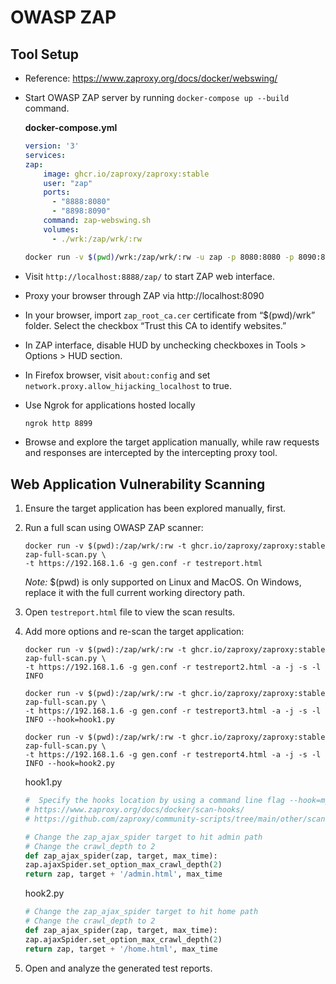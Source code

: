 # OWASP ZAP

## Tool Setup

* Reference: https://www.zaproxy.org/docs/docker/webswing/
* Start OWASP ZAP server by running `docker-compose up --build` command.

    __docker-compose.yml__
    ```YAML
    version: '3'
    services:
    zap:
        image: ghcr.io/zaproxy/zaproxy:stable
        user: "zap"
        ports:
          - "8888:8080"
          - "8898:8090"
        command: zap-webswing.sh
        volumes:
          - ./wrk:/zap/wrk/:rw 
    ```

    ```bash
    docker run -v $(pwd)/wrk:/zap/wrk/:rw -u zap -p 8080:8080 -p 8090:8090 -i ghcr.io/zaproxy/zaproxy:stable zap-webswing.sh
    ```

* Visit `http://localhost:8888/zap/` to start ZAP web interface.
* Proxy your browser through ZAP via http://localhost:8090
* In your browser, import `zap_root_ca.cer` certificate from “$(pwd)/wrk” folder. Select the checkbox “Trust this CA to identify websites.”
* In ZAP interface, disable HUD by unchecking checkboxes in Tools > Options > HUD section.
* In Firefox browser, visit `about:config` and set `network.proxy.allow_hijacking_localhost` to true.
* Use Ngrok for applications hosted locally

  ```bash
  ngrok http 8899
  ```
* Browse and explore the target application manually, while raw requests and responses are intercepted by the intercepting proxy tool.

## Web Application Vulnerability Scanning

1. Ensure the target application has been explored manually, first.
2. Run a full scan using OWASP ZAP scanner:

    ```
    docker run -v $(pwd):/zap/wrk/:rw -t ghcr.io/zaproxy/zaproxy:stable zap-full-scan.py \
    -t https://192.168.1.6 -g gen.conf -r testreport.html
    ```
    _Note:_ $(pwd) is only supported on Linux and MacOS. On Windows, replace it with the full current working directory path.

3. Open `testreport.html` file to view the scan results.
4. Add more options and re-scan the target application:

    ```
    docker run -v $(pwd):/zap/wrk/:rw -t ghcr.io/zaproxy/zaproxy:stable zap-full-scan.py \
    -t https://192.168.1.6 -g gen.conf -r testreport2.html -a -j -s -l INFO

    docker run -v $(pwd):/zap/wrk/:rw -t ghcr.io/zaproxy/zaproxy:stable zap-full-scan.py \
    -t https://192.168.1.6 -g gen.conf -r testreport3.html -a -j -s -l INFO --hook=hook1.py

    docker run -v $(pwd):/zap/wrk/:rw -t ghcr.io/zaproxy/zaproxy:stable zap-full-scan.py \
    -t https://192.168.1.6 -g gen.conf -r testreport4.html -a -j -s -l INFO --hook=hook2.py
    ```

    hook1.py
    ```py
    #  Specify the hooks location by using a command line flag --hook=my-hooks.py
    # https://www.zaproxy.org/docs/docker/scan-hooks/
    # https://github.com/zaproxy/community-scripts/tree/main/other/scan-hooks

    # Change the zap_ajax_spider target to hit admin path 
    # Change the crawl_depth to 2
    def zap_ajax_spider(zap, target, max_time):
    zap.ajaxSpider.set_option_max_crawl_depth(2)
    return zap, target + '/admin.html', max_time
    ```

    hook2.py
    ```py
    # Change the zap_ajax_spider target to hit home path 
    # Change the crawl_depth to 2
    def zap_ajax_spider(zap, target, max_time):
    zap.ajaxSpider.set_option_max_crawl_depth(2)
    return zap, target + '/home.html', max_time
    ```

5. Open and analyze the generated test reports.